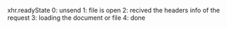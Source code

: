 xhr.readyState
0: unsend
1: file is open
2: recived the headers info of the request
3: loading the document or file
4: done